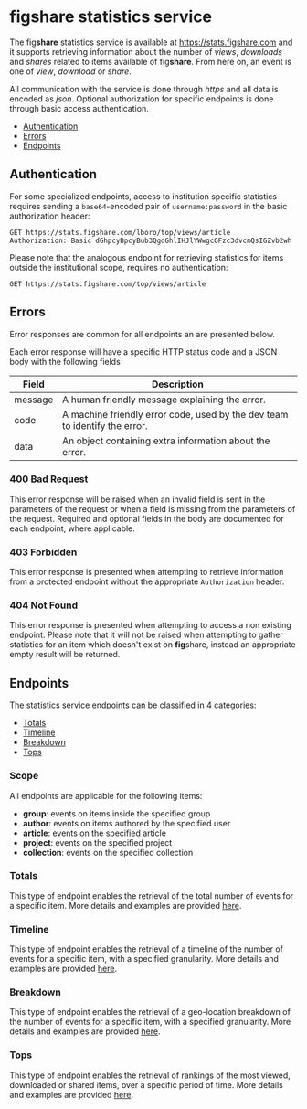 fig**share** statistics service
===============================

The fig**share** statistics service is available at https://stats.figshare.com and
it supports retrieving information about the number of *views*, *downloads* and *shares*
related to items available of fig**share**. From here on, an event is one of *view*,
*download* or *share*.

All communication with the service is done through *https* and all data is encoded as *json*.
Optional authorization for specific endpoints is done through basic access authentication.

* [Authentication](#authentication)
* [Errors](#errors)
* [Endpoints](#endpoints)


## Authentication

For some specialized endpoints, access to institution specific statistics requires
sending a `base64`-encoded pair of `username:password` in the basic authorization header:

```http
GET https://stats.figshare.com/lboro/top/views/article
Authorization: Basic dGhpcyBpcyBub3QgdGhlIHJlYWwgcGFzc3dvcmQsIGZvb2wh
```

Please note that the analogous endpoint for retrieving statistics for items outside
the institutional scope, requires no authentication:
```http
GET https://stats.figshare.com/top/views/article
```

## Errors

Error responses are common for all endpoints an are presented below.

Each error response will have a specific HTTP status code and a JSON body with the
following fields

|Field|Description|
|-----|-----------|
|message|A human friendly message explaining the error.|
|code|A machine friendly error code, used by the dev team to identify the error.|
|data|An object containing extra information about the error.|


### 400 Bad Request

This error response will be raised when an invalid field is sent in the parameters of the
request or when a field is missing from the parameters of the request. Required and
optional fields in the body are documented for each endpoint, where applicable.


### 403 Forbidden

This error response is presented when attempting to retrieve information from a protected endpoint
without the appropriate `Authorization` header.


### 404 Not Found

This error response is presented when attempting to access a non existing endpoint. Please note
that it will not be raised when attempting to gather statistics for an item which doesn't
exist on **fig**share, instead an appropriate empty result will be returned.


## Endpoints

The statistics service endpoints can be classified in 4 categories:

* [Totals](#totals)
* [Timeline](#timeline)
* [Breakdown](#breakdown)
* [Tops](#tops)

### Scope
All endpoints are applicable for the following items:

* **group**: events on items inside the specified group
* **author**: events on items authored by the specified user
* **article**: events on the specified article
* **project**: events on the specified project
* **collection**: events on the specified collection


### Totals

This type of endpoint enables the retrieval of the total number of events for a specific item.
More details and examples are provided [here](totals.md).


### Timeline

This type of endpoint enables the retrieval of a timeline of the number of events for a specific
item, with a specified granularity. More details and examples are provided [here](timeline.md).


### Breakdown

This type of endpoint enables the retrieval of a geo-location breakdown of the number of events for a specific
item, with a specified granularity. More details and examples are provided [here](breakdown.md).


### Tops

This type of endpoint enables the retrieval of rankings of the most viewed, downloaded or shared items,
over a specific period of time. More details and examples are provided [here](tops.md).